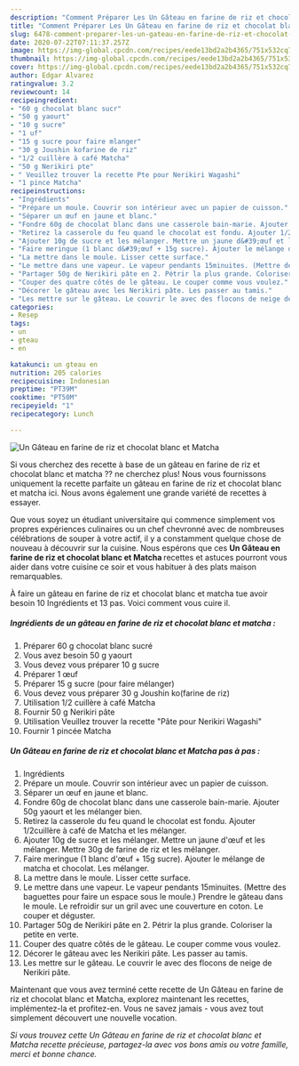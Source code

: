 ```yaml
---
description: "Comment Préparer Les Un Gâteau en farine de riz et chocolat blanc et Matcha"
title: "Comment Préparer Les Un Gâteau en farine de riz et chocolat blanc et Matcha"
slug: 6478-comment-preparer-les-un-gateau-en-farine-de-riz-et-chocolat-blanc-et-matcha
date: 2020-07-22T07:11:37.257Z
image: https://img-global.cpcdn.com/recipes/eede13bd2a2b4365/751x532cq70/un-gateau-en-farine-de-riz-et-chocolat-blanc-et-matcha-photo-principale-de-la-recette.jpg
thumbnail: https://img-global.cpcdn.com/recipes/eede13bd2a2b4365/751x532cq70/un-gateau-en-farine-de-riz-et-chocolat-blanc-et-matcha-photo-principale-de-la-recette.jpg
cover: https://img-global.cpcdn.com/recipes/eede13bd2a2b4365/751x532cq70/un-gateau-en-farine-de-riz-et-chocolat-blanc-et-matcha-photo-principale-de-la-recette.jpg
author: Edgar Alvarez
ratingvalue: 3.2
reviewcount: 14
recipeingredient:
- "60 g chocolat blanc sucr"
- "50 g yaourt"
- "10 g sucre"
- "1 uf"
- "15 g sucre pour faire mlanger"
- "30 g Joushin kofarine de riz"
- "1/2 cuillère à café Matcha"
- "50 g Nerikiri pte"
- " Veuillez trouver la recette Pte pour Nerikiri Wagashi"
- "1 pince Matcha"
recipeinstructions:
- "Ingrédients"
- "Prépare un moule. Couvrir son intérieur avec un papier de cuisson."
- "Séparer un œuf en jaune et blanc."
- "Fondre 60g de chocolat blanc dans une casserole bain-marie. Ajouter 50g yaourt et les mélanger bien."
- "Retirez la casserole du feu quand le chocolat est fondu. Ajouter 1/2cuillère à café de Matcha et les mélanger."
- "Ajouter 10g de sucre et les mélanger. Mettre un jaune d&#39;œuf et les mélanger. Mettre 30g de farine de riz et les mélanger."
- "Faire meringue (1 blanc d&#39;œuf + 15g sucre). Ajouter le mélange de matcha et chocolat. Les mélanger."
- "La mettre dans le moule. Lisser cette surface."
- "Le mettre dans une vapeur. Le vapeur pendants 15minuites. (Mettre des baguettes pour faire un espace sous le moule.) Prendre le gâteau dans le moule. Le refroidir sur un gril avec une couverture en coton. Le couper et déguster."
- "Partager 50g de Nerikiri pâte en 2. Pétrir la plus grande. Coloriser la petite en verte."
- "Couper des quatre côtés de le gâteau. Le couper comme vous voulez."
- "Décorer le gâteau avec les Nerikiri pâte. Les passer au tamis."
- "Les mettre sur le gâteau. Le couvrir le avec des flocons de neige de Nerikiri pâte."
categories:
- Resep
tags:
- un
- gteau
- en

katakunci: un gteau en 
nutrition: 205 calories
recipecuisine: Indonesian
preptime: "PT39M"
cooktime: "PT50M"
recipeyield: "1"
recipecategory: Lunch

---
```



![Un Gâteau en farine de riz et chocolat blanc et Matcha](https://img-global.cpcdn.com/recipes/eede13bd2a2b4365/751x532cq70/un-gateau-en-farine-de-riz-et-chocolat-blanc-et-matcha-photo-principale-de-la-recette.jpg)

Si vous cherchez des recette à base de un gâteau en farine de riz et chocolat blanc et matcha ?? ne cherchez plus! Nous vous fournissons uniquement la recette parfaite un gâteau en farine de riz et chocolat blanc et matcha ici. Nous avons également une grande variété de recettes à essayer.

Que vous soyez un étudiant universitaire qui commence simplement vos propres expériences culinaires ou un chef chevronné avec de nombreuses célébrations de souper à votre actif, il y a constamment quelque chose de nouveau à découvrir sur la cuisine. Nous espérons que ces <strong> Un Gâteau en farine de riz et chocolat blanc et Matcha </strong> recettes et astuces pourront vous aider dans votre cuisine ce soir et vous habituer à des plats maison remarquables.

<!--inarticleads1-->

À faire un gâteau en farine de riz et chocolat blanc et matcha tue avoir besoin 10 Ingrédients et 13 pas. Voici comment vous cuire il.

##### Ingrédients de un gâteau en farine de riz et chocolat blanc et matcha :

1. Préparer 60 g chocolat blanc sucré
1. Vous avez besoin 50 g yaourt
1. Vous devez vous préparer 10 g sucre
1. Préparer 1 œuf
1. Préparer 15 g sucre (pour faire mélanger)
1. Vous devez vous préparer 30 g Joushin ko(farine de riz)
1. Utilisation 1/2 cuillère à café Matcha
1. Fournir 50 g Nerikiri pâte
1. Utilisation  Veuillez trouver la recette &#34;Pâte pour Nerikiri Wagashi&#34;
1. Fournir 1 pincée Matcha




<!--inarticleads2-->

##### Un Gâteau en farine de riz et chocolat blanc et Matcha pas à pas :

1. Ingrédients
1. Prépare un moule. Couvrir son intérieur avec un papier de cuisson.
1. Séparer un œuf en jaune et blanc.
1. Fondre 60g de chocolat blanc dans une casserole bain-marie. Ajouter 50g yaourt et les mélanger bien.
1. Retirez la casserole du feu quand le chocolat est fondu. Ajouter 1/2cuillère à café de Matcha et les mélanger.
1. Ajouter 10g de sucre et les mélanger. Mettre un jaune d&#39;œuf et les mélanger. Mettre 30g de farine de riz et les mélanger.
1. Faire meringue (1 blanc d&#39;œuf + 15g sucre). Ajouter le mélange de matcha et chocolat. Les mélanger.
1. La mettre dans le moule. Lisser cette surface.
1. Le mettre dans une vapeur. Le vapeur pendants 15minuites. (Mettre des baguettes pour faire un espace sous le moule.) Prendre le gâteau dans le moule. Le refroidir sur un gril avec une couverture en coton. Le couper et déguster.
1. Partager 50g de Nerikiri pâte en 2. Pétrir la plus grande. Coloriser la petite en verte.
1. Couper des quatre côtés de le gâteau. Le couper comme vous voulez.
1. Décorer le gâteau avec les Nerikiri pâte. Les passer au tamis.
1. Les mettre sur le gâteau. Le couvrir le avec des flocons de neige de Nerikiri pâte.




<!--inarticleads1-->

<p>
Maintenant que vous avez terminé cette recette de Un Gâteau en farine de riz et chocolat blanc et Matcha, explorez maintenant les recettes, implémentez-la et profitez-en. Vous ne savez jamais - vous avez tout simplement découvert une nouvelle vocation.
</p>

<p>
<i>Si vous trouvez cette Un Gâteau en farine de riz et chocolat blanc et Matcha recette précieuse, partagez-la avec vos bons amis ou votre famille, merci et bonne chance.</i>
</p>
